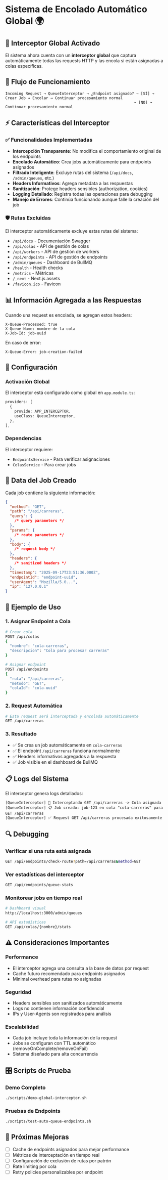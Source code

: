 # Sistema de Encolado Automático Global 🌍

## 🎯 Interceptor Global Activado

El sistema ahora cuenta con un **interceptor global** que captura automáticamente todas las requests HTTP y las encola si están asignadas a colas específicas.

## 🔄 Flujo de Funcionamiento

```
Incoming Request → QueueInterceptor → ¿Endpoint asignado? → [SÍ] → Crear Job → Encolar → Continuar procesamiento normal
                                                         → [NO] → Continuar procesamiento normal
```

## ⚡ Características del Interceptor

### ✅ Funcionalidades Implementadas

- **Intercepción Transparente**: No modifica el comportamiento original de los endpoints
- **Encolado Automático**: Crea jobs automáticamente para endpoints asignados
- **Filtrado Inteligente**: Excluye rutas del sistema (`/api/docs`, `/admin/queues`, etc.)
- **Headers Informativos**: Agrega metadata a las respuestas
- **Sanitización**: Protege headers sensibles (authorization, cookies)
- **Logging Detallado**: Registra todas las operaciones para debugging
- **Manejo de Errores**: Continúa funcionando aunque falle la creación del job

### 🛡️ Rutas Excluidas

El interceptor automáticamente excluye estas rutas del sistema:

- `/api/docs` - Documentación Swagger
- `/api/colas` - API de gestión de colas
- `/api/workers` - API de gestión de workers
- `/api/endpoints` - API de gestión de endpoints
- `/admin/queues` - Dashboard de BullMQ
- `/health` - Health checks
- `/metrics` - Métricas
- `/_next` - Next.js assets
- `/favicon.ico` - Favicon

## 📊 Información Agregada a las Respuestas

Cuando una request es encolada, se agregan estos headers:

```http
X-Queue-Processed: true
X-Queue-Name: nombre-de-la-cola
X-Job-Id: job-uuid
```

En caso de error:

```http
X-Queue-Error: job-creation-failed
```

## 🔧 Configuración

### Activación Global

El interceptor está configurado como global en `app.module.ts`:

```typescript
providers: [
  {
    provide: APP_INTERCEPTOR,
    useClass: QueueInterceptor,
  },
],
```

### Dependencias

El interceptor requiere:

- `EndpointsService` - Para verificar asignaciones
- `ColasService` - Para crear jobs

## 📝 Data del Job Creado

Cada job contiene la siguiente información:

```json
{
  "method": "GET",
  "path": "/api/carreras",
  "query": {
    /* query parameters */
  },
  "params": {
    /* route parameters */
  },
  "body": {
    /* request body */
  },
  "headers": {
    /* sanitized headers */
  },
  "timestamp": "2025-09-17T23:51:36.000Z",
  "endpointId": "endpoint-uuid",
  "userAgent": "Mozilla/5.0...",
  "ip": "127.0.0.1"
}
```

## 🚀 Ejemplo de Uso

### 1. Asignar Endpoint a Cola

```bash
# Crear cola
POST /api/colas
{
  "nombre": "cola-carreras",
  "descripcion": "Cola para procesar carreras"
}

# Asignar endpoint
POST /api/endpoints
{
  "ruta": "/api/carreras",
  "metodo": "GET",
  "colaId": "cola-uuid"
}
```

### 2. Request Automática

```bash
# Esta request será interceptada y encolada automáticamente
GET /api/carreras
```

### 3. Resultado

- ✅ Se crea un job automáticamente en `cola-carreras`
- ✅ El endpoint `/api/carreras` funciona normalmente
- ✅ Headers informativos agregados a la respuesta
- ✅ Job visible en el dashboard de BullMQ

## 📋 Logs del Sistema

El interceptor genera logs detallados:

```
[QueueInterceptor] 🎯 Interceptando GET /api/carreras -> Cola asignada
[QueueInterceptor] 📋 Job creado: job-123 en cola "cola-carreras" para GET /api/carreras
[QueueInterceptor] ✅ Request GET /api/carreras procesada exitosamente
```

## 🔍 Debugging

### Verificar si una ruta está asignada

```bash
GET /api/endpoints/check-route?path=/api/carreras&method=GET
```

### Ver estadísticas del interceptor

```bash
GET /api/endpoints/queue-stats
```

### Monitorear jobs en tiempo real

```bash
# Dashboard visual
http://localhost:3000/admin/queues

# API estadísticas
GET /api/colas/{nombre}/stats
```

## ⚠️ Consideraciones Importantes

### Performance

- El interceptor agrega una consulta a la base de datos por request
- Cache futuro recomendado para endpoints asignados
- Minimal overhead para rutas no asignadas

### Seguridad

- Headers sensibles son sanitizados automáticamente
- Logs no contienen información confidencial
- IPs y User-Agents son registrados para análisis

### Escalabilidad

- Cada job incluye toda la información de la request
- Jobs se configuran con TTL automático (removeOnComplete/removeOnFail)
- Sistema diseñado para alta concurrencia

## 🎛️ Scripts de Prueba

### Demo Completo

```bash
./scripts/demo-global-interceptor.sh
```

### Pruebas de Endpoints

```bash
./scripts/test-auto-queue-endpoints.sh
```

## 🔮 Próximas Mejoras

- [ ] Cache de endpoints asignados para mejor performance
- [ ] Métricas de interceptación en tiempo real
- [ ] Configuración de exclusión de rutas por patrón
- [ ] Rate limiting por cola
- [ ] Retry policies personalizables por endpoint
